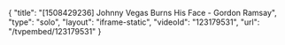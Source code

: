 {
    "title": "[1508429236] Johnny Vegas Burns His Face - Gordon Ramsay",
    "type": "solo",
    "layout": "iframe-static",
    "videoId": "123179531",
    "url": "\/tvpembed\/123179531"
}